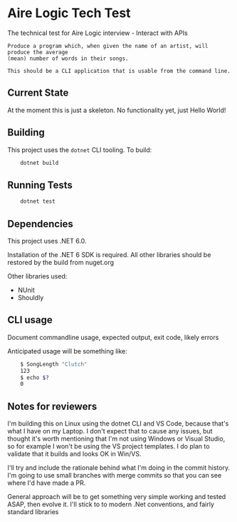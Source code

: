 # Aire Logic Tech Test

The technical test for Aire Logic interview - Interact with APIs

    Produce a program which, when given the name of an artist, will produce the average
    (mean) number of words in their songs.

    This should be a CLI application that is usable from the command line.

## Current State

At the moment this is just a skeleton.  No functionality yet, just Hello World!

## Building

This project uses the `dotnet` CLI tooling.  To build:

```bash
    dotnet build
```

## Running Tests

```bash
    dotnet test
```

## Dependencies

This project uses .NET 6.0.

Installation of the .NET 6 SDK is required.  All other libraries should be restored by the build from nuget.org

Other libraries used:
- NUnit 
- Shouldly

## CLI usage

Document commandline usage, expected output, exit code, likely errors

Anticipated usage will be something like:

```bash
    $ SongLength "Clutch"
    123
    $ echo $?
    0
```

## Notes for reviewers

I'm building this on Linux using the dotnet CLI and VS Code, because that's what I have on my Laptop. 
I don't expect that to cause any issues, but thought it's worth mentioning that I'm not using Windows or Visual Studio, so
for example I won't be using the VS project templates.  I do plan to validate that it builds and looks OK in Win/VS.

I'll try and include the rationale behind what I'm doing in the commit history.  I'm going to use small branches with merge commits
so that you can see where I'd have made a PR.

General approach will be to get something very simple working and tested ASAP, then evolve it.  I'll stick to to modern .Net conventions,
and fairly standard libraries
